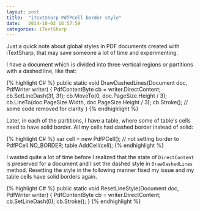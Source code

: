 ```yaml
---
layout: post
title:  "iTextSharp PdfPCell border style"
date:   2014-10-02 16:57:59
categories: iTextSharp
---
```


Just a quick note about global styles in PDF documents created with iTextSharp, that may save someone a lot of time and experimenting.

I have a document which is divided into three vertical regions or partitions with a dashed line, like that:

{% highlight C# %}
public static void DrawDashedLines(Document doc, PdfWriter writer)
{
    PdfContentByte cb = writer.DirectContent;
    cb.SetLineDash(3f, 3f);
    cb.MoveTo(0, doc.PageSize.Height / 3);
    cb.LineTo(doc.PageSize.Width, doc.PageSize.Height / 3);
    cb.Stroke();
    // some code removed for clarity
}
{% endhighlight %}

Later, in each of the partitions, I have a table, where some of table's cells need to have solid border. All my cells had dashed border instead of solid:

{% highlight C# %}
var cell = new PdfPCell();
// not setting border to PdfPCell.NO_BORDER;
table.AddCell(cell);
{% endhighlight %}

 I wasted quite a lot of time before I realized that the state of `DirectContent` is preserved for a document and I set the dashed style in `DrawDashedLines` method. Resetting the style in the following manner fixed my issue and my table cells have solid borders again.

{% highlight C# %}
public static void ResetLineStyle(Document doc, PdfWriter writer)
{
    PdfContentByte cb = writer.DirectContent;
    cb.SetLineDash(0);
    cb.Stroke();
}
{% endhighlight %}
